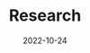 ---
# Leave the homepage title empty to use the site title
title: Research
date: 2022-10-24
type: landing

sections:
  - block: markdown
    content:
      title: Philosophy
      text: Machine learning is obsessed with accuracy, but traditional science embraces unexpected results as the sources of new insight. My work investigates how errors in carefully engineered ML tasks can teach us about hidden structures in data. I'm generally interested in mixture models, high level data fusion, and stability to distribution shift - usually through the lense of causality.
    design:
      # See Page Builder docs for all section customization options.
      # Choose how many columns the section has. Valid values: '1' or '2'.
      columns: '1'
  - block: collection
    id: research
    content:
      title: Interests
      filters:
        folders:
          - project
      # Default filter index (e.g. 0 corresponds to the first `filter_button` instance below).
      sort_by: 'Weight'
      sort_ascending: true
    design:
      # Choose how many columns the section has. Valid values: '1' or '2'.
      columns: '1'
      view: showcase
      # For Showcase view, flip alternate rows?
      flip_alt_rows: false
  - block: collection
    id: publications
    content:
      title: Recent Publications
      subtitle: ''
      text: ''
      # Choose how many pages you would like to display (0 = all pages)
      count: 5
      # Filter on criteria
      filters:
        # The folders to display content from
        folders:
          - publication
        author: ""
        category: ""
        tag: ""
        publication_type: ""
        featured_only: false
        exclude_featured: false
        exclude_future: false
        exclude_past: false
      # Choose how many pages you would like to offset by
      # Useful if you wish to show the first item in the Featured widget
      offset: 0
      # Field to sort by, such as Date or Title
      sort_by: 'Date'
      sort_ascending: false
    design:
      columns: '1'
      view: citation

---
